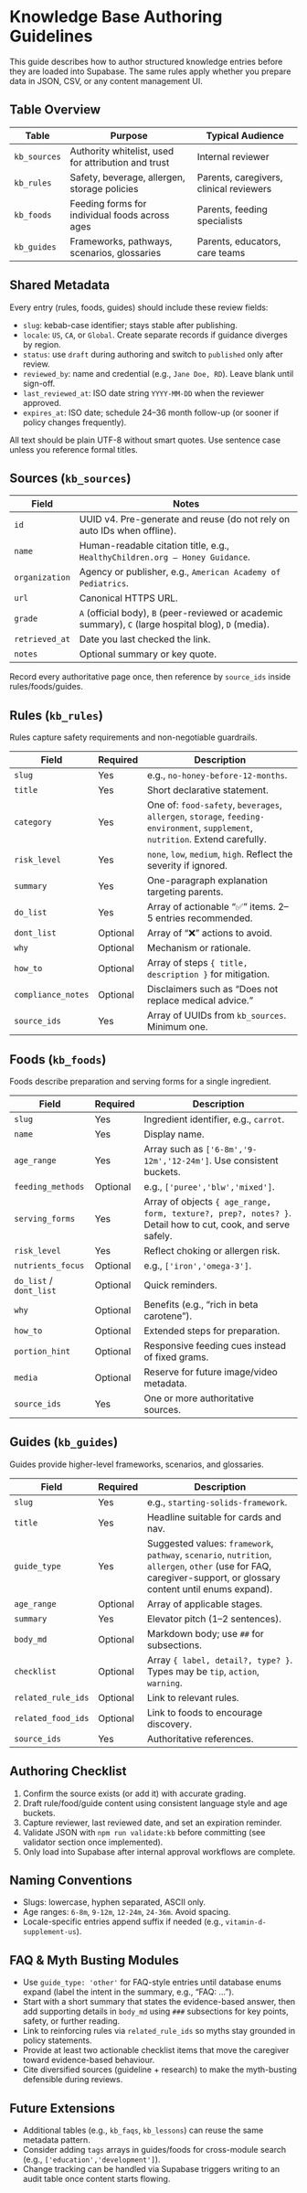 # Knowledge Base Authoring Guidelines

This guide describes how to author structured knowledge entries before they are loaded into Supabase. The same rules apply whether you prepare data in JSON, CSV, or any content management UI.

## Table Overview

| Table | Purpose | Typical Audience |
|-------|---------|------------------|
| `kb_sources` | Authority whitelist, used for attribution and trust | Internal reviewer
| `kb_rules` | Safety, beverage, allergen, storage policies | Parents, caregivers, clinical reviewers
| `kb_foods` | Feeding forms for individual foods across ages | Parents, feeding specialists
| `kb_guides` | Frameworks, pathways, scenarios, glossaries | Parents, educators, care teams

## Shared Metadata

Every entry (rules, foods, guides) should include these review fields:

- `slug`: kebab-case identifier; stays stable after publishing.
- `locale`: `US`, `CA`, or `Global`. Create separate records if guidance diverges by region.
- `status`: use `draft` during authoring and switch to `published` only after review.
- `reviewed_by`: name and credential (e.g., `Jane Doe, RD`). Leave blank until sign-off.
- `last_reviewed_at`: ISO date string `YYYY-MM-DD` when the reviewer approved.
- `expires_at`: ISO date; schedule 24–36 month follow-up (or sooner if policy changes frequently).

All text should be plain UTF-8 without smart quotes. Use sentence case unless you reference formal titles.

## Sources (`kb_sources`)

| Field | Notes |
|-------|-------|
| `id` | UUID v4. Pre-generate and reuse (do not rely on auto IDs when offline). |
| `name` | Human-readable citation title, e.g., `HealthyChildren.org – Honey Guidance`. |
| `organization` | Agency or publisher, e.g., `American Academy of Pediatrics`. |
| `url` | Canonical HTTPS URL. |
| `grade` | `A` (official body), `B` (peer-reviewed or academic summary), `C` (large hospital blog), `D` (media). |
| `retrieved_at` | Date you last checked the link. |
| `notes` | Optional summary or key quote. |

Record every authoritative page once, then reference by `source_ids` inside rules/foods/guides.

## Rules (`kb_rules`)

Rules capture safety requirements and non-negotiable guardrails.

| Field | Required | Description |
|-------|----------|-------------|
| `slug` | Yes | e.g., `no-honey-before-12-months`. |
| `title` | Yes | Short declarative statement. |
| `category` | Yes | One of: `food-safety`, `beverages`, `allergen`, `storage`, `feeding-environment`, `supplement`, `nutrition`. Extend carefully. |
| `risk_level` | Yes | `none`, `low`, `medium`, `high`. Reflect the severity if ignored. |
| `summary` | Yes | One-paragraph explanation targeting parents. |
| `do_list` | Yes | Array of actionable “✅” items. 2–5 entries recommended. |
| `dont_list` | Optional | Array of “❌” actions to avoid. |
| `why` | Optional | Mechanism or rationale. |
| `how_to` | Optional | Array of steps `{ title, description }` for mitigation. |
| `compliance_notes` | Optional | Disclaimers such as “Does not replace medical advice.” |
| `source_ids` | Yes | Array of UUIDs from `kb_sources`. Minimum one. |

## Foods (`kb_foods`)

Foods describe preparation and serving forms for a single ingredient.

| Field | Required | Description |
|-------|----------|-------------|
| `slug` | Yes | Ingredient identifier, e.g., `carrot`. |
| `name` | Yes | Display name. |
| `age_range` | Yes | Array such as `['6-8m','9-12m','12-24m']`. Use consistent buckets. |
| `feeding_methods` | Optional | e.g., `['puree','blw','mixed']`. |
| `serving_forms` | Yes | Array of objects `{ age_range, form, texture?, prep?, notes? }`. Detail how to cut, cook, and serve safely. |
| `risk_level` | Yes | Reflect choking or allergen risk. |
| `nutrients_focus` | Optional | e.g., `['iron','omega-3']`. |
| `do_list` / `dont_list` | Optional | Quick reminders. |
| `why` | Optional | Benefits (e.g., “rich in beta carotene”). |
| `how_to` | Optional | Extended steps for preparation. |
| `portion_hint` | Optional | Responsive feeding cues instead of fixed grams. |
| `media` | Optional | Reserve for future image/video metadata. |
| `source_ids` | Yes | One or more authoritative sources. |

## Guides (`kb_guides`)

Guides provide higher-level frameworks, scenarios, and glossaries.

| Field | Required | Description |
|-------|----------|-------------|
| `slug` | Yes | e.g., `starting-solids-framework`. |
| `title` | Yes | Headline suitable for cards and nav. |
| `guide_type` | Yes | Suggested values: `framework`, `pathway`, `scenario`, `nutrition`, `allergen`, `other` (use for FAQ, caregiver-support, or glossary content until enums expand). |
| `age_range` | Optional | Array of applicable stages. |
| `summary` | Yes | Elevator pitch (1–2 sentences). |
| `body_md` | Optional | Markdown body; use `##` for subsections. |
| `checklist` | Optional | Array `{ label, detail?, type? }`. Types may be `tip`, `action`, `warning`. |
| `related_rule_ids` | Optional | Link to relevant rules. |
| `related_food_ids` | Optional | Link to foods to encourage discovery. |
| `source_ids` | Yes | Authoritative references. |

## Authoring Checklist

1. Confirm the source exists (or add it) with accurate grading.
2. Draft rule/food/guide content using consistent language style and age buckets.
3. Capture reviewer, last reviewed date, and set an expiration reminder.
4. Validate JSON with `npm run validate:kb` before committing (see validator section once implemented).
5. Only load into Supabase after internal approval workflows are complete.

## Naming Conventions

- Slugs: lowercase, hyphen separated, ASCII only.
- Age ranges: `6-8m`, `9-12m`, `12-24m`, `24-36m`. Avoid spacing.
- Locale-specific entries append suffix if needed (e.g., `vitamin-d-supplement-us`).

## FAQ & Myth Busting Modules

- Use `guide_type: 'other'` for FAQ-style entries until database enums expand (label the intent in the summary, e.g., “FAQ: ...”).
- Start with a short summary that states the evidence-based answer, then add supporting details in `body_md` using `###` subsections for key points, safety, or further reading.
- Link to reinforcing rules via `related_rule_ids` so myths stay grounded in policy statements.
- Provide at least two actionable checklist items that move the caregiver toward evidence-based behaviour.
- Cite diversified sources (guideline + research) to make the myth-busting defensible during reviews.

## Future Extensions

- Additional tables (e.g., `kb_faqs`, `kb_lessons`) can reuse the same metadata pattern.
- Consider adding `tags` arrays in guides/foods for cross-module search (e.g., `['education','development']`).
- Change tracking can be handled via Supabase triggers writing to an audit table once content starts flowing.
